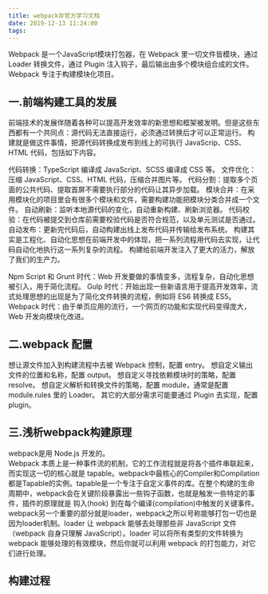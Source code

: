 ```yaml
---
title: webpack非官方学习文档
date: 2019-12-13 11:24:00
tags:
---
```


Webpack 是一个JavaScript模块打包器，在 Webpack 里一切文件皆模块，通过 Loader 转换文件，通过 Plugin 注入钩子，最后输出由多个模块组合成的文件。Webpack 专注于构建模块化项目。

## 一.前端构建工具的发展
前端技术的发展伴随着各种可以提高开发效率的新思想和框架被发明。但是这些东西都有一个共同点：源代码无法直接运行，必须通过转换后才可以正常运行。
构建就是做这件事情，把源代码转换成发布到线上的可执行 JavaScrip、CSS、HTML 代码，包括如下内容。  

代码转换：TypeScript 编译成 JavaScript、SCSS 编译成 CSS 等。
文件优化：压缩 JavaScript、CSS、HTML 代码，压缩合并图片等。
代码分割：提取多个页面的公共代码、提取首屏不需要执行部分的代码让其异步加载。
模块合并：在采用模块化的项目里会有很多个模块和文件，需要构建功能把模块分类合并成一个文件。
自动刷新：监听本地源代码的变化，自动重新构建、刷新浏览器。
代码校验：在代码被提交到仓库前需要校验代码是否符合规范，以及单元测试是否通过。
自动发布：更新完代码后，自动构建出线上发布代码并传输给发布系统。
构建其实是工程化、自动化思想在前端开发中的体现，把一系列流程用代码去实现，让代码自动化地执行这一系列复杂的流程。 构建给前端开发注入了更大的活力，解放了我们的生产力。

Npm Script 和 Grunt 时代：Web 开发要做的事情变多，流程复杂，自动化思想被引入，用于简化流程。
Gulp 时代：开始出现一些新语言用于提高开发效率，流式处理思想的出现是为了简化文件转换的流程，例如将 ES6 转换成 ES5。
Webpack 时代：由于单页应用的流行，一个网页的功能和实现代码变得庞大，Web 开发向模块化改进。

## 二.webpack 配置
想让源文件加入到构建流程中去被 Webpack 控制，配置 entry。
想自定义输出文件的位置和名称，配置 output。
想自定义寻找依赖模块时的策略，配置 resolve。
想自定义解析和转换文件的策略，配置 module，通常是配置 module.rules 里的 Loader。
其它的大部分需求可能要通过 Plugin 去实现，配置 plugin。

## 三.浅析webpack构建原理
webpack是用 Node.js 开发的。  
Webpack 本质上是一种事件流的机制，它的工作流程就是将各个插件串联起来，而实现这一切的核心就是 tapable。webpack中最核心的Compiler和Compilation都是Tapable的实例。tapable是一个专注于自定义事件的库。在整个构建的生命周期中，webpack会在关键阶段暴露出一些钩子函数，也就是触发一些特定的事件，插件的原理就是 钩入(hook) 到在每个编译(compilation)中触发的关键事件。
webpack另一个重要的部分就是loader，webpack之所以号称能够打包一切也是因为loader机制。loader 让 webpack 能够去处理那些非 JavaScript 文件（webpack 自身只理解 JavaScript）。loader 可以将所有类型的文件转换为 webpack 能够处理的有效模块，然后你就可以利用 webpack 的打包能力，对它们进行处理。

## 构建过程

